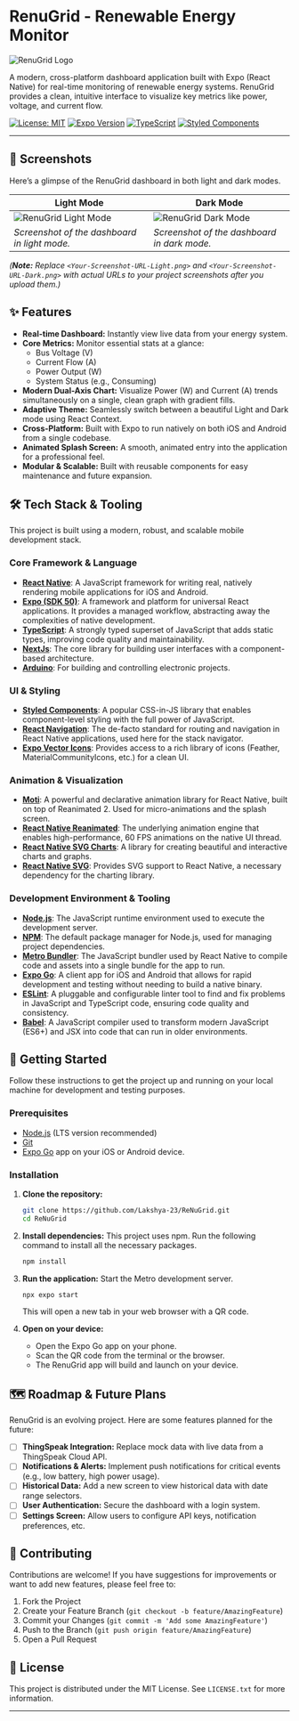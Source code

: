 # RenuGrid - Renewable Energy Monitor

![RenuGrid Logo](assets/images/logo.png?raw=true&width=150)

A modern, cross-platform dashboard application built with Expo (React Native) for real-time monitoring of renewable energy systems. RenuGrid provides a clean, intuitive interface to visualize key metrics like power, voltage, and current flow.

[![License: MIT](https://img.shields.io/badge/License-MIT-blue.svg)](https://opensource.org/licenses/MIT)
[![Expo Version](https://img.shields.io/badge/Expo-SDK%2050-informational.svg)](https://expo.dev/)
[![TypeScript](https://img.shields.io/badge/TypeScript-Enabled-3178C6.svg)](https://www.typescriptlang.org/)
[![Styled Components](https://img.shields.io/badge/Styled-Components-db7093.svg)](https://styled-components.com/)

---

## 📸 Screenshots

Here’s a glimpse of the RenuGrid dashboard in both light and dark modes.

| Light Mode                                      | Dark Mode                                       |
| ----------------------------------------------- | ----------------------------------------------- |
| ![RenuGrid Light Mode](<Your-Screenshot-URL-Light.png>) | ![RenuGrid Dark Mode](<Your-Screenshot-URL-Dark.png>) |
| *Screenshot of the dashboard in light mode.*    | *Screenshot of the dashboard in dark mode.*     |

*(**Note:** Replace `<Your-Screenshot-URL-Light.png>` and `<Your-Screenshot-URL-Dark.png>` with actual URLs to your project screenshots after you upload them.)*

## ✨ Features

-   **Real-time Dashboard:** Instantly view live data from your energy system.
-   **Core Metrics:** Monitor essential stats at a glance:
    -   Bus Voltage (V)
    -   Current Flow (A)
    -   Power Output (W)
    -   System Status (e.g., Consuming)
-   **Modern Dual-Axis Chart:** Visualize Power (W) and Current (A) trends simultaneously on a single, clean graph with gradient fills.
-   **Adaptive Theme:** Seamlessly switch between a beautiful Light and Dark mode using React Context.
-   **Cross-Platform:** Built with Expo to run natively on both iOS and Android from a single codebase.
-   **Animated Splash Screen:** A smooth, animated entry into the application for a professional feel.
-   **Modular & Scalable:** Built with reusable components for easy maintenance and future expansion.

## 🛠️ Tech Stack & Tooling

This project is built using a modern, robust, and scalable mobile development stack.

### **Core Framework & Language**
-   **[React Native](https://reactnative.dev/)**: A JavaScript framework for writing real, natively rendering mobile applications for iOS and Android.
-   **[Expo (SDK 50)](https://expo.dev/)**: A framework and platform for universal React applications. It provides a managed workflow, abstracting away the complexities of native development.
-   **[TypeScript](https://www.typescriptlang.org/)**: A strongly typed superset of JavaScript that adds static types, improving code quality and maintainability.
-   **[NextJs](https://nextjs.org/)**: The core library for building user interfaces with a component-based architecture.
-   **[Arduino](https://www.arduino.cc/)**: For building and controlling electronic projects.

### **UI & Styling**
-   **[Styled Components](https://styled-components.com/)**: A popular CSS-in-JS library that enables component-level styling with the full power of JavaScript.
-   **[React Navigation](https://reactnavigation.org/)**: The de-facto standard for routing and navigation in React Native applications, used here for the stack navigator.
-   **[Expo Vector Icons](https://docs.expo.dev/guides/icons/)**: Provides access to a rich library of icons (Feather, MaterialCommunityIcons, etc.) for a clean UI.

### **Animation & Visualization**
-   **[Moti](https://moti.fyi/)**: A powerful and declarative animation library for React Native, built on top of Reanimated 2. Used for micro-animations and the splash screen.
-   **[React Native Reanimated](https://docs.swmansion.com/react-native-reanimated/)**: The underlying animation engine that enables high-performance, 60 FPS animations on the native UI thread.
-   **[React Native SVG Charts](https://github.com/JesperLekland/react-native-svg-charts)**: A library for creating beautiful and interactive charts and graphs.
-   **[React Native SVG](https://github.com/react-native-svg/react-native-svg)**: Provides SVG support to React Native, a necessary dependency for the charting library.

### **Development Environment & Tooling**
-   **[Node.js](https://nodejs.org/)**: The JavaScript runtime environment used to execute the development server.
-   **[NPM](https://www.npmjs.com/)**: The default package manager for Node.js, used for managing project dependencies.
-   **[Metro Bundler](https://metrobundler.dev/)**: The JavaScript bundler used by React Native to compile code and assets into a single bundle for the app to run.
-   **[Expo Go](https://expo.dev/client)**: A client app for iOS and Android that allows for rapid development and testing without needing to build a native binary.
-   **[ESLint](https://eslint.org/)**: A pluggable and configurable linter tool to find and fix problems in JavaScript and TypeScript code, ensuring code quality and consistency.
-   **[Babel](https://babeljs.io/)**: A JavaScript compiler used to transform modern JavaScript (ES6+) and JSX into code that can run in older environments.

## 🚀 Getting Started

Follow these instructions to get the project up and running on your local machine for development and testing purposes.

### Prerequisites

-   [Node.js](https://nodejs.org/) (LTS version recommended)
-   [Git](https://git-scm.com/)
-   [Expo Go](https://expo.dev/client) app on your iOS or Android device.

### Installation

1.  **Clone the repository:**
    ```bash
    git clone https://github.com/Lakshya-23/ReNuGrid.git
    cd ReNuGrid
    ```

2.  **Install dependencies:**
    This project uses npm. Run the following command to install all the necessary packages.
    ```bash
    npm install
    ```

3.  **Run the application:**
    Start the Metro development server.
    ```bash
    npx expo start
    ```
    This will open a new tab in your web browser with a QR code.

4.  **Open on your device:**
    -   Open the Expo Go app on your phone.
    -   Scan the QR code from the terminal or the browser.
    -   The RenuGrid app will build and launch on your device.

## 🗺️ Roadmap & Future Plans

RenuGrid is an evolving project. Here are some features planned for the future:

-   [ ] **ThingSpeak Integration:** Replace mock data with live data from a ThingSpeak Cloud API.
-   [ ] **Notifications & Alerts:** Implement push notifications for critical events (e.g., low battery, high power usage).
-   [ ] **Historical Data:** Add a new screen to view historical data with date range selectors.
-   [ ] **User Authentication:** Secure the dashboard with a login system.
-   [ ] **Settings Screen:** Allow users to configure API keys, notification preferences, etc.

## 🤝 Contributing

Contributions are welcome! If you have suggestions for improvements or want to add new features, please feel free to:

1.  Fork the Project
2.  Create your Feature Branch (`git checkout -b feature/AmazingFeature`)
3.  Commit your Changes (`git commit -m 'Add some AmazingFeature'`)
4.  Push to the Branch (`git push origin feature/AmazingFeature`)
5.  Open a Pull Request

## 📄 License

This project is distributed under the MIT License. See `LICENSE.txt` for more information.

---

